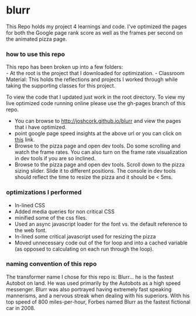 # blurr
This Repo holds my project 4 learnings and code.  I've optimized the pages for both the Google page rank score as well as the frames per second on the animated pizza page.  

### how to use this repo
This repo has been broken up into a few folders:  
    - At the root is the project that I downloaded for optimization.
    - Classroom Material: This holds the reflections and projects I worked through while taking the supporting classes for this project. 

To view the code that I updated just work in the root directory.
To view my live optimized code running online please use the gh-pages branch of this repo. 

- You can browse to http://joshcork.github.io/blurr and view the pages that i have optimized.
- point google page speed insights at the above url or you can click on [this](https://developers.google.com/speed/pagespeed/insights/?url=joshcork.github.io%2Fblurr&tab=mobile) link.
- Browse to the pizza page and open dev tools.  Do some scrolling and watch the frame rates.  You can also turn on the frame rate visualization in dev tools if you are so inclined. 
- Browse to the pizza page and open dev tools.  Scroll down to the pizza sizing slider.  Slide it to different positions.  The console in dev tools should reflect the time to resize the pizza and it should be < 5ms. 


### optimizations I performed
- In-lined CSS
- Added media queries for non critical CSS
- minified some of the css files. 
- Used an async javascript loader for the font vs. the default reference to the web font.
- In-lined some critical javascript used for resizing the pizza
- Moved unnecessary code out of the for loop and into a cached variable (as opposed to calculating on each run through the loop).


### naming convention of this repo
The transformer name I chose for this repo is: Blurr... he is the fastest Autobot on land. He was used primarily by the Autobots as a high speed messenger. Blurr was also portrayed having extremely fast speaking mannerisms, and a nervous streak when dealing with his superiors. With his top speed of 800 miles-per-hour, Forbes named Blurr as the fastest fictional car in 2008.


